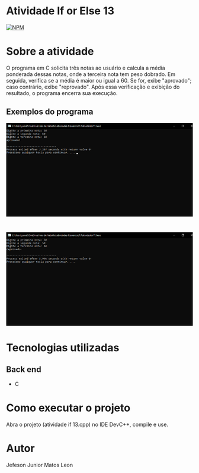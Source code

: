 # Atividade If or Else 13
[![NPM](https://img.shields.io/npm/l/react)](https://github.com/devsuperior/sds1-wmazoni/blob/master/LICENSE) 

# Sobre a atividade

 O programa em C solicita três notas ao usuário e calcula a média ponderada dessas notas, onde a terceira nota tem peso dobrado. Em seguida, verifica se a média é maior ou igual a 60. Se for, exibe "aprovado"; caso contrário, exibe "reprovado". Após essa verificação e exibição do resultado, o programa encerra sua execução.
 
## Exemplos do programa
![EXEMPLO 1º MAIOR](https://github.com/jjuniorleon/IF13/blob/main/assets/if_13_exp_1.png)
#
![EXEMPLO 2º MAIOR](https://github.com/jjuniorleon/IF13/blob/main/assets/if_13_exp_2.png)

# Tecnologias utilizadas
## Back end
- C

# Como executar o projeto

Abra o projeto (atividade if 13.cpp) no IDE DevC++, compile e use.

# Autor

Jefeson Junior Matos Leon
